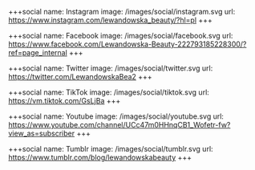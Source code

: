 +++social
name: Instagram
image: /images/social/instagram.svg
url: https://www.instagram.com/lewandowska_beauty/?hl=pl
+++

+++social
name: Facebook
image: /images/social/facebook.svg
url: https://www.facebook.com/Lewandowska-Beauty-222793185228300/?ref=page_internal
+++

+++social
name: Twitter
image: /images/social/twitter.svg
url: https://twitter.com/LewandowskaBea2
+++

+++social
name: TikTok
image: /images/social/tiktok.svg
url: https://vm.tiktok.com/GsLjBa
+++

+++social
name: Youtube
image: /images/social/youtube.svg
url: https://www.youtube.com/channel/UCc47m0HHnqCB1_Wofetr-fw?view_as=subscriber
+++

+++social
name: Tumblr
image: /images/social/tumblr.svg
url: https://www.tumblr.com/blog/lewandowskabeauty
+++
